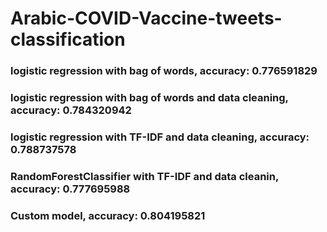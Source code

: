 # Arabic-COVID-Vaccine-tweets-classification


### logistic regression with bag of words, accuracy:	0.776591829
### logistic regression with bag of words and data cleaning, accuracy:	0.784320942
### logistic regression with TF-IDF and data cleaning, accuracy:	0.788737578
### RandomForestClassifier with TF-IDF and data cleanin, accuracy:	0.777695988
### Custom model, accuracy:	0.804195821
